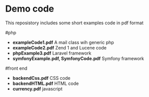 # Demo code

This reposistory includes some short examples code in pdf format

#php

* **exampleCode1.pdf**	A mail class wih generic php
* **exampleCode2.pdf**	Zend 1 and Lucene code 
* **phpExample3.pdf** Laravel framework	
* **symfonyExample.pdf, SymfonyCode.pdf**	Symfony framework

#front end

* **backendCss.pdf**  CSS code
* **backendHTML.pdf**  HTML code
* **currency.pdf**  javascript
